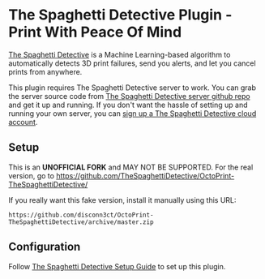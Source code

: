 # The Spaghetti Detective Plugin - Print With Peace Of Mind

[The Spaghetti Detective](https://www.thespaghettidetective.com) is a Machine Learning-based algorithm to automatically detects 3D print failures, send you alerts, and let you cancel prints from anywhere.

This plugin requires The Spaghetti Detective server to work. You can grab the server source code from [The Spaghetti Detective server github repo](https://github.com/TheSpaghettiDetective/TheSpaghettiDetective) and get it up and running. If you don't want the hassle of setting up and running your own server, you can [sign up a The Spaghetti Detective cloud account](https://www.thespaghettidetective.com/accounts/signup/).

## Setup
This is an **UNOFFICIAL FORK** and MAY NOT BE SUPPORTED. For the real version, go to https://github.com/TheSpaghettiDetective/OctoPrint-TheSpaghettiDetective/

If you really want this fake version, install it manually using this URL:

    https://github.com/disconn3ct/OctoPrint-TheSpaghettiDetective/archive/master.zip

## Configuration

Follow [The Spaghetti Detective Setup Guide](https://www.thespaghettidetective.com/guide.html) to set up this plugin.
